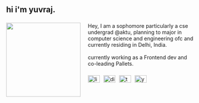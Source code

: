 <h2 align="left">hi i'm yuvraj.</h2>

###

<img align="left" height="200" src="https://i.pinimg.com/originals/5b/38/9c/5b389c28090e09c9974246f61c27fd2c.gif" style="margin-right: 20px; margin-bottom: 20px;"  />

###

<p align="left" style="margin-top: 20px;">Hey, I am a sophomore particularly a cse undergrad @aktu, planning to major in computer science and engineering ofc and currently residing in Delhi, India.<br><br>currently working as a Frontend dev and co-leading Pallets.</p>

###

<div align="left" style="display: flex; gap: 10px;">
  <a href="https://www.linkedin.com/in/knowasyuvraj/" target="_blank">
    <img src="https://raw.githubusercontent.com/maurodesouza/profile-readme-generator/master/src/assets/icons/social/linkedin/default.svg" width="32" height="20" alt="linkedin logo"  />
  </a>
  <a href="https://discord.com/channels/655246327646650379" target="_blank">
    <img src="https://raw.githubusercontent.com/maurodesouza/profile-readme-generator/master/src/assets/icons/social/discord/default.svg" width="32" height="20" alt="discord logo"  />
  </a>
  <a href="https://x.com/codewyuu" target="_blank">
    <img src="https://raw.githubusercontent.com/maurodesouza/profile-readme-generator/master/src/assets/icons/social/twitter/default.svg" width="32" height="20" alt="twitter logo"  />
  </a>
  <a href="https://www.youtube.com/@yuudesu" target="_blank">
    <img src="https://raw.githubusercontent.com/maurodesouza/profile-readme-generator/master/src/assets/icons/social/youtube/default.svg" width="32" height="20" alt="youtube logo"  />
  </a>
</div>

###
